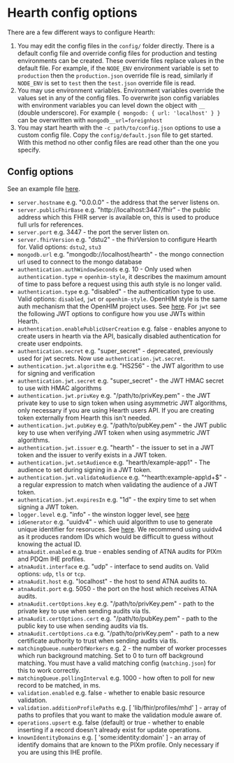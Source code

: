 # Hearth config options

There are a few different ways to configure Hearth:

1. You may edit the config files in the `config/` folder directly. There is a default config file and override config files for production and testing environments can be created. These override files replace values in the default file. For example, if the `NODE_ENV` environment variable is set to `production` then the `production.json` override file is read, similarly if `NODE_ENV` is set to `test` then the `test.json` override file is read.
2. You may use environment variables. Environment variables override the values set in any of the config files. To overwrite json config variables with environment variables you can level down the object with `__` (double underscore).  For example `{ mongodb: { url: 'localhost' } }` can be overwritten with `mongodb__url=foreignhost`
3. You may start hearth with the `-c path/to/config.json` options to use a custom config file. Copy the `config/default.json` file to get started. With this method no other config files are read other than the one you specify.

## Config options

See an example file [here](default.json).

* `server.hostname` e.g. "0.0.0.0" - the address that the server listens on.
* `server.publicFhirBase` e.g. "http://localhost:3447/fhir" - the public address which this FHIR server is available on, this is used to produce full urls for references.
* `server.port` e.g. 3447 - the port the server listen on.
* `server.fhirVersion` e.g. "dstu2" - the fhirVersion to configure Hearth for. Valid  options: `dstu2`, `stu3`
* `mongodb.url` e.g. "mongodb://localhost/hearth" - the mongo connection url used to connect to the mongo database
* `authentication.authWindowSeconds` e.g. 10 - Only used when `authentication.type` = `openhim-style`, it describes the maximum amount of time to pass before a request using this auth style is no longer valid.
* `authentication.type` e.g. "disabled" - the authentication type to use. Valid options: `disabled`, `jwt` or `openhim-style`. OpenHIM style is the same auth mechanism that the OpenHIM project uses. See [here](http://openhim.readthedocs.io/en/latest/dev-guide/api-ref.html#initial-authentication-notification). For `jwt` see the following JWT options to configure how you use JWTs within Hearth.
* `authentication.enablePublicUserCreation` e.g. false - enables anyone to create users in hearth via the API, basically disabled authentication for create user endpoints.
* `authentication.secret` e.g. "super_secret" - deprecated, previously used for jwt secrets. Now use `authentication.jwt.secret`.
* `authentication.jwt.algorithm` e.g. "HS256" - the JWT algorithm to use for signing and verification
* `authentication.jwt.secret` e.g. "super_secret" - the JWT HMAC secret to use with HMAC algorithms
* `authentication.jwt.privKey` e.g. "/path/to/privKey.pem" - the JWT private key to use to sign token when using asymmetric JWT algorithms, only necessary if you are using Hearth users API. If you are creating token externally from Hearth this isn't needed.
* `authentication.jwt.pubKey` e.g. "/path/to/pubKey.pem" - the JWT public key to use when verifying JWT token when using asymmetric JWT algorithms.
* `authentication.jwt.issuer` e.g. "hearth" - the issuer to set in a JWT token and the issuer to verify exists in a JWT token.
* `authentication.jwt.setAudience` e.g. "hearth/example-app1" - The audience to set during signing in a JWT token.
* `authentication.jwt.validateAudience` e.g. "^hearth:example-app\\d+$" - a regular expression to match when validating the audience of a JWT token.
* `authentication.jwt.expiresIn` e.g. "1d" - the expiry time to set when signing a JWT token.
* `logger.level` e.g. "info" - the winston logger level, see [here](https://github.com/winstonjs/winston#logging-levels)
* `idGenerator` e.g. "uuidv4" - which uuid algorithm to use to generate unique identifier for resoruces. See [here](https://github.com/kelektiv/node-uuid). We recommend using uuidv4 as it produces random IDs which would be difficult to guess without knowing the actual ID.
* `atnaAudit.enabled` e.g. true - enables sending of ATNA audits for PIXm and PDQm IHE profiles.
* `atnaAudit.interface` e.g. "udp" - interface to send audits on. Valid options: `udp`, `tls` or `tcp`.
* `atnaAudit.host` e.g. "localhost" - the host to send ATNA audits to.
* `atnaAudit.port` e.g. 5050 - the port on the host which receives ATNA audits.
* `atnaAudit.certOptions.key` e.g. "/path/to/privKey.pem" - path to the private key to use when sending audits via tls.
* `atnaAudit.certOptions.cert` e.g. "/path/to/pubKey.pem" - path to the public key to use when sending audits via tls.
* `atnaAudit.certOptions.ca` e.g. "/path/to/privKey.pem" - path to a new certificate authority to trust when sending audits via tls.
* `matchingQueue.numberOfWorkers` e.g. 2 - the number of worker processes which run background matching. Set to 0 to turn off background matching. You must have a valid matching config (`matching.json`) for this to work correctly.
* `matchingQueue.pollingInterval` e.g. 1000 - how often to poll for new record to be matched, in ms.
* `validation.enabled` e.g. false - whether to enable basic resource validation.
* `validation.additionProfilePaths` e.g. [ 'lib/fhir/profiles/mhd' ] - array of paths to profiles that you want to make the validation module aware of.
* `operations.upsert` e.g. false (default) or true - whether to enable inserting if a record doesn't already exist for update operations.
* `knownIdentityDomains` e.g. [ 'some:identity:domain' ] - an array of identify domains that are known to the PIXm profile. Only necessary if you are using this IHE profile.
